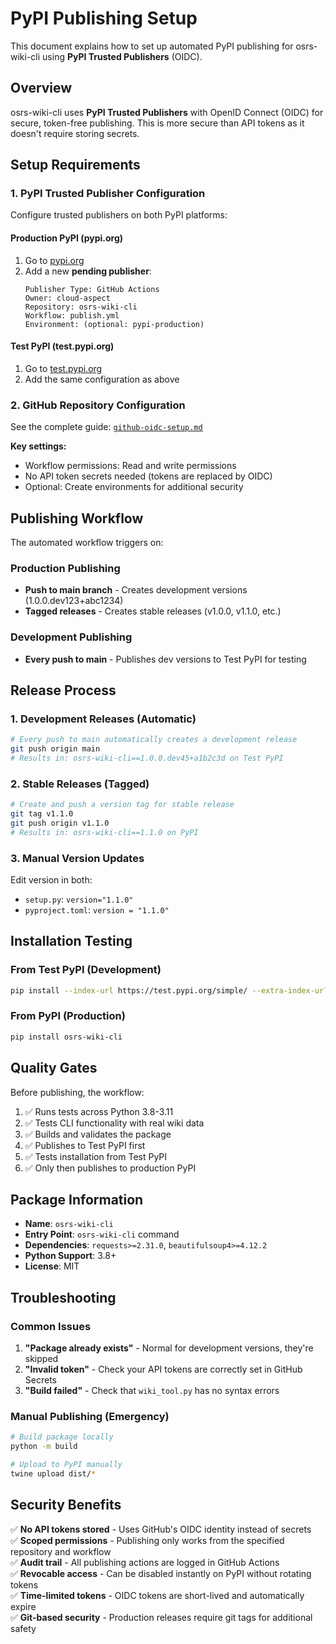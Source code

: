 # PyPI Publishing Setup

This document explains how to set up automated PyPI publishing for osrs-wiki-cli using **PyPI Trusted Publishers** (OIDC).

## Overview

osrs-wiki-cli uses **PyPI Trusted Publishers** with OpenID Connect (OIDC) for secure, token-free publishing. This is more secure than API tokens as it doesn't require storing secrets.

## Setup Requirements

### 1. PyPI Trusted Publisher Configuration

Configure trusted publishers on both PyPI platforms:

#### Production PyPI (pypi.org)
1. Go to [pypi.org](https://pypi.org/manage/account/publishing/)
2. Add a new **pending publisher**:
   ```
   Publisher Type: GitHub Actions
   Owner: cloud-aspect  
   Repository: osrs-wiki-cli
   Workflow: publish.yml
   Environment: (optional: pypi-production)
   ```

#### Test PyPI (test.pypi.org)  
1. Go to [test.pypi.org](https://test.pypi.org/manage/account/publishing/)
2. Add the same configuration as above

### 2. GitHub Repository Configuration

See the complete guide: [`github-oidc-setup.md`](github-oidc-setup.md)

**Key settings:**
- Workflow permissions: Read and write permissions
- No API token secrets needed (tokens are replaced by OIDC)
- Optional: Create environments for additional security

## Publishing Workflow

The automated workflow triggers on:

### Production Publishing
- **Push to main branch** - Creates development versions (1.0.0.dev123+abc1234)
- **Tagged releases** - Creates stable releases (v1.0.0, v1.1.0, etc.)

### Development Publishing  
- **Every push to main** - Publishes dev versions to Test PyPI for testing

## Release Process

### 1. Development Releases (Automatic)
```bash
# Every push to main automatically creates a development release
git push origin main
# Results in: osrs-wiki-cli==1.0.0.dev45+a1b2c3d on Test PyPI
```

### 2. Stable Releases (Tagged)
```bash
# Create and push a version tag for stable release
git tag v1.1.0
git push origin v1.1.0
# Results in: osrs-wiki-cli==1.1.0 on PyPI
```

### 3. Manual Version Updates
Edit version in both:
- `setup.py`: `version="1.1.0"`
- `pyproject.toml`: `version = "1.1.0"`

## Installation Testing

### From Test PyPI (Development)
```bash
pip install --index-url https://test.pypi.org/simple/ --extra-index-url https://pypi.org/simple/ osrs-wiki-cli
```

### From PyPI (Production)
```bash
pip install osrs-wiki-cli
```

## Quality Gates

Before publishing, the workflow:
1. ✅ Runs tests across Python 3.8-3.11
2. ✅ Tests CLI functionality with real wiki data
3. ✅ Builds and validates the package
4. ✅ Publishes to Test PyPI first
5. ✅ Tests installation from Test PyPI
6. ✅ Only then publishes to production PyPI

## Package Information

- **Name**: `osrs-wiki-cli`
- **Entry Point**: `osrs-wiki-cli` command
- **Dependencies**: `requests>=2.31.0`, `beautifulsoup4>=4.12.2`
- **Python Support**: 3.8+
- **License**: MIT

## Troubleshooting

### Common Issues

1. **"Package already exists"** - Normal for development versions, they're skipped
2. **"Invalid token"** - Check your API tokens are correctly set in GitHub Secrets  
3. **"Build failed"** - Check that `wiki_tool.py` has no syntax errors

### Manual Publishing (Emergency)

```bash
# Build package locally
python -m build

# Upload to PyPI manually  
twine upload dist/*
```

## Security Benefits

✅ **No API tokens stored** - Uses GitHub's OIDC identity instead of secrets  
✅ **Scoped permissions** - Publishing only works from the specified repository and workflow  
✅ **Audit trail** - All publishing actions are logged in GitHub Actions  
✅ **Revocable access** - Can be disabled instantly on PyPI without rotating tokens  
✅ **Time-limited tokens** - OIDC tokens are short-lived and automatically expire  
✅ **Git-based security** - Production releases require git tags for additional safety